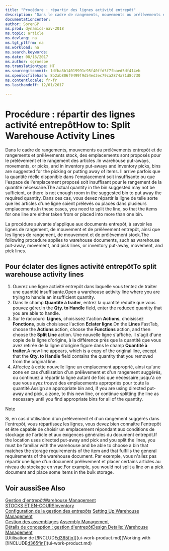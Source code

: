 ```yaml
---
title: "Procédure : répartir des lignes activité entrepôt"
description: "Dans le cadre de rangements, mouvements ou prélèvements entrepôt et de rangements et prélèvements stock, des emplacements sont proposés pour le prélèvement et le rangement des articles . Il arrive parfois que la quantité réelle disponible dans l'emplacement soit insuffisante ou que l'espace de l'emplacement proposé soit insuffisant pour le rangement de la quantité nécessaire. Dans ces cas, vous devez répartir la ligne de telle sorte que les articles d'une ligne soient prélevés ou placés dans plusieurs emplacements."
documentationcenter: 
author: SorenGP
ms.prod: dynamics-nav-2018
ms.topic: article
ms.devlang: na
ms.tgt_pltfrm: na
ms.workload: na
ms.search.keywords: 
ms.date: 08/16/2017
ms.author: sgroespe
ms.translationtype: HT
ms.sourcegitcommit: 1dfba8b14019991c95f40ffd5f7fbaed5df414eb
ms.openlocfilehash: 8b2ab806f9499f9d54ed3ec79ca2874a71d8c730
ms.contentlocale: fr-fr
ms.lasthandoff: 12/01/2017

---
```

# <a name="how-to-split-warehouse-activity-lines"></a><span data-ttu-id="80f5e-105">Procédure : répartir des lignes activité entrepôt</span><span class="sxs-lookup"><span data-stu-id="80f5e-105">How to: Split Warehouse Activity Lines</span></span>
<span data-ttu-id="80f5e-106">Dans le cadre de rangements, mouvements ou prélèvements entrepôt et de rangements et prélèvements stock, des emplacements sont proposés pour le prélèvement et le rangement des articles .</span><span class="sxs-lookup"><span data-stu-id="80f5e-106">In warehouse put-aways, movements, or picks, and in inventory put-aways and inventory picks, bins are suggested for the picking or putting away of items.</span></span> <span data-ttu-id="80f5e-107">Il arrive parfois que la quantité réelle disponible dans l'emplacement soit insuffisante ou que l'espace de l'emplacement proposé soit insuffisant pour le rangement de la quantité nécessaire.</span><span class="sxs-lookup"><span data-stu-id="80f5e-107">The actual quantity in the bin suggested may not be sufficient, or there is not enough room in the suggested bin to put away the required quantity.</span></span> <span data-ttu-id="80f5e-108">Dans ces cas, vous devez répartir la ligne de telle sorte que les articles d'une ligne soient prélevés ou placés dans plusieurs emplacements.</span><span class="sxs-lookup"><span data-stu-id="80f5e-108">In these cases, you need to split the line, so that the items for one line are either taken from or placed into more than one bin.</span></span>  

<span data-ttu-id="80f5e-109">La procédure suivante s'applique aux documents entrepôt, à savoir les lignes de rangement, de mouvement et de prélèvement entrepôt, ainsi que les lignes de rangement, de mouvement et de prélèvement stock.</span><span class="sxs-lookup"><span data-stu-id="80f5e-109">The following procedure applies to warehouse documents, such as warehouse put-away, movement, and pick lines, or inventory put-away, movement, and pick lines.</span></span>  

## <a name="to-split-warehouse-activity-lines"></a><span data-ttu-id="80f5e-110">Pour éclater des lignes activité entrepôt</span><span class="sxs-lookup"><span data-stu-id="80f5e-110">To split warehouse activity lines</span></span>  
1.  <span data-ttu-id="80f5e-111">Ouvrez une ligne activité entrepôt dans laquelle vous tentez de traiter une quantité insuffisante.</span><span class="sxs-lookup"><span data-stu-id="80f5e-111">Open a warehouse activity line where you are trying to handle an insufficient quantity.</span></span>  
2.  <span data-ttu-id="80f5e-112">Dans le champ **Quantité à traiter**, entrez la quantité réduite que vous pouvez gérer.</span><span class="sxs-lookup"><span data-stu-id="80f5e-112">In the **Qty. to Handle** field, enter the reduced quantity that you are able to handle.</span></span>  
3.  <span data-ttu-id="80f5e-113">Sur le raccourci **Lignes**, choisissez l'action **Actions**, choisissez **Fonctions**, puis choisissez l'action **Eclater ligne**.</span><span class="sxs-lookup"><span data-stu-id="80f5e-113">On the **Lines** FastTab, choose the **Actions** action, choose the **Functions** action, and then choose the **Split Line** action.</span></span> <span data-ttu-id="80f5e-114">Une nouvelle ligne s'affiche. Il s'agit d'une copie de la ligne d'origine, à la différence près que la quantité que vous avez retirée de la ligne d'origine figure dans le champ **Quantité à traiter**.</span><span class="sxs-lookup"><span data-stu-id="80f5e-114">A new line appears, which is a copy of the original line, except that the **Qty. to Handle** field contains the quantity that you removed from the original line.</span></span>  
4.  <span data-ttu-id="80f5e-115">Affectez à cette nouvelle ligne un emplacement approprié, ainsi qu'une zone en cas d'utilisation d'un prélèvement et d'un rangement suggérés, ou continuez à répartir la ligne autant de fois que nécessaire jusqu'à ce que vous ayez trouvé des emplacements appropriés pour toute la quantité.</span><span class="sxs-lookup"><span data-stu-id="80f5e-115">Assign an appropriate bin and, if you are using directed put-away and pick, a zone, to this new line, or continue splitting the line as necessary until you find appropriate bins for all of the quantity.</span></span>  

> [!NOTE]  
>  <span data-ttu-id="80f5e-116">Si, en cas d'utilisation d'un prélèvement et d'un rangement suggérés dans l'entrepôt, vous répartissez les lignes, vous devez bien connaître l'entrepôt et être capable de choisir un emplacement répondant aux conditions de stockage de l'article et aux exigences générales du document entrepôt.</span><span class="sxs-lookup"><span data-stu-id="80f5e-116">If the location uses directed put-away and pick and you split the lines, you must be familiar with the warehouse and be able to choose a bin that matches the storage requirements of the item and that fulfills the general requirements of the warehouse document.</span></span> <span data-ttu-id="80f5e-117">Par exemple, vous n'allez pas répartir une ligne d'un document prélèvement et placer certains articles au niveau du stockage en vrac.</span><span class="sxs-lookup"><span data-stu-id="80f5e-117">For example, you would not split a line on a pick document and place some items in the bulk storage.</span></span>  

## <a name="see-also"></a><span data-ttu-id="80f5e-118">Voir aussi</span><span class="sxs-lookup"><span data-stu-id="80f5e-118">See Also</span></span>  
[<span data-ttu-id="80f5e-119">Gestion d'entrepôt</span><span class="sxs-lookup"><span data-stu-id="80f5e-119">Warehouse Management</span></span>](warehouse-manage-warehouse.md)  
[<span data-ttu-id="80f5e-120">STOCKS ET EN-COURS</span><span class="sxs-lookup"><span data-stu-id="80f5e-120">Inventory</span></span>](inventory-manage-inventory.md)  
<span data-ttu-id="80f5e-121">[Configuration de la gestion des entrepôts](warehouse-setup-warehouse.md)   </span><span class="sxs-lookup"><span data-stu-id="80f5e-121">[Setting Up Warehouse Management](warehouse-setup-warehouse.md)   </span></span>  
<span data-ttu-id="80f5e-122">[Gestion des assemblages](assembly-assemble-items.md)  </span><span class="sxs-lookup"><span data-stu-id="80f5e-122">[Assembly Management](assembly-assemble-items.md)  </span></span>  
[<span data-ttu-id="80f5e-123">Détails de conception : gestion d'entrepôt</span><span class="sxs-lookup"><span data-stu-id="80f5e-123">Design Details: Warehouse Management</span></span>](design-details-warehouse-management.md)  
<span data-ttu-id="80f5e-124">[Utilisation de [!INCLUDE[d365fin](includes/d365fin_md.md)]](ui-work-product.md)</span><span class="sxs-lookup"><span data-stu-id="80f5e-124">[Working with [!INCLUDE[d365fin](includes/d365fin_md.md)]](ui-work-product.md)</span></span>

